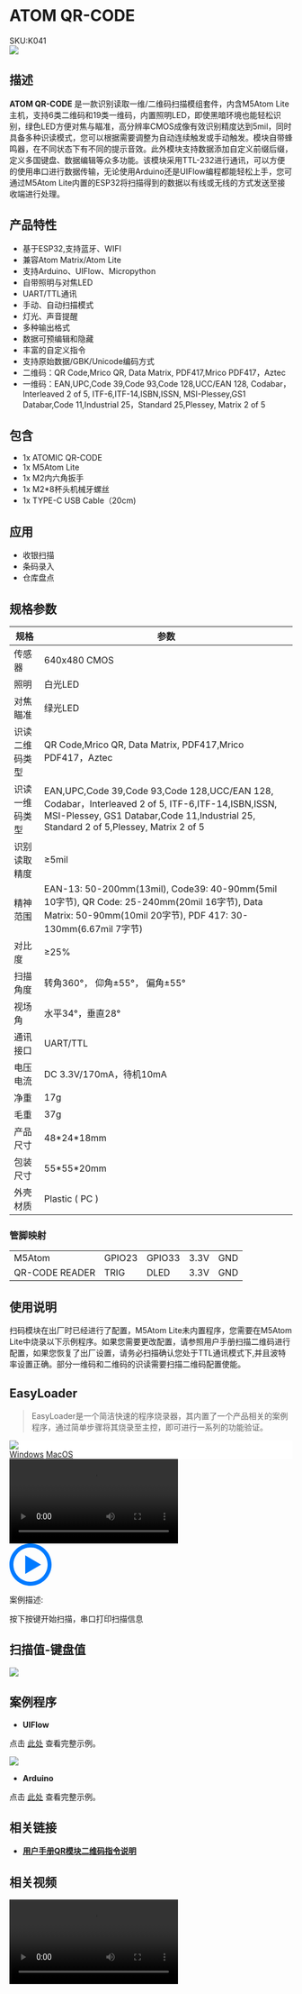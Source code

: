 # ATOM QR-CODE

<div class="badge badge-pill badge-primary product_sku_tag">SKU:K041</div>

<div class="product_pic"><img src="assets/img/product_pics/atom_base/atom_qr/atomic_qr_01.webp"></div>

## 描述

**ATOM QR-CODE** 是一款识别读取一维/二维码扫描模组套件，内含M5Atom Lite主机，支持6类二维码和19类一维码，内置照明LED，即使黑暗环境也能轻松识别，绿色LED方便对焦与瞄准，高分辨率CMOS成像有效识别精度达到5mil，同时具备多种识读模式，您可以根据需要调整为自动连续触发或手动触发。模块自带蜂鸣器，在不同状态下有不同的提示音效。此外模块支持数据添加自定义前缀后缀，定义多国键盘、数据编辑等众多功能。该模块采用TTL-232进行通讯，可以方便的使用串口进行数据传输，无论使用Arduino还是UIFlow编程都能轻松上手，您可通过M5Atom Lite内置的ESP32将扫描得到的数据以有线或无线的方式发送至接收端进行处理。

## 产品特性

- 基于ESP32,支持蓝牙、WIFI
- 兼容Atom Matrix/Atom Lite
- 支持Arduino、UIFlow、Micropython
- 自带照明与对焦LED
- UART/TTL通讯
- 手动、自动扫描模式
- 灯光、声音提醒
- 多种输出格式
- 数据可预编辑和隐藏
- 丰富的自定义指令
- 支持原始数据/GBK/Unicode编码方式
- 二维码：QR Code,Mrico QR, Data Matrix, PDF417,Mrico PDF417，Aztec
- 一维码：EAN,UPC,Code 39,Code 93,Code 128,UCC/EAN 128, Codabar，Interleaved 2 of 5, ITF-6,ITF-14,ISBN,ISSN, MSI-Plessey,GS1 Databar,Code 11,Industrial 25，Standard 25,Plessey, Matrix 2 of 5



## 包含

-  1x ATOMIC QR-CODE
-  1x M5Atom Lite
-  1x M2内六角扳手
-  1x M2*8杯头机械牙螺丝
-  1x TYPE-C USB Cable（20cm)

## 应用

- 收银扫描
- 条码录入
- 仓库盘点


## 规格参数

<table class="table-1">
    <thead>
    <tr>
        <th>规格</th>
        <th>参数</th>
    </tr>
    </thead>
    <tbody>
        <tr>
            <td>传感器</td>
            <td>640x480 CMOS</td>
        </tr>
        <tr>
            <td>照明</td>
            <td>白光LED</td>
        </tr>
        <tr>
            <td>对焦瞄准</td>
            <td>绿光LED</td>
        </tr>
        <tr>
            <td>识读二维码类型</td>
            <td>QR Code,Mrico QR, Data Matrix, PDF417,Mrico PDF417，Aztec</td>
        </tr>
        <tr>
            <td>识读一维码类型</td>
            <td>EAN,UPC,Code 39,Code 93,Code 128,UCC/EAN 128, Codabar，Interleaved 2 of 5, ITF-6,ITF-14,ISBN,ISSN, MSI-Plessey, GS1 Databar,Code 11,Industrial 25, Standard 2 of 5,Plessey, Matrix 2 of 5</td>
        </tr>
        <tr>
            <td>识别读取精度</td>
            <td>≥5mil</td>
        </tr>
        <tr>
            <td>精神范围</td>
            <td>EAN-13: 50-200mm(13mil), Code39: 40-90mm(5mil 10字节), QR Code: 25-240mm(20mil 16字节), Data Matrix: 50-90mm(10mil 20字节), PDF 417: 30-130mm(6.67mil 7字节)</td>
        </tr>
        <tr>
            <td>对比度</td>
            <td>≥25%</td>
        </tr>
        <tr>
            <td>扫描角度</td>
            <td>转角360°， 仰角±55°， 偏角±55°</td>
        </tr>
        <tr>
            <td>视场角</td>
            <td>水平34°，垂直28°</td>
        </tr>
        <tr>
            <td>通讯接口</td>
            <td>UART/TTL</td>
        </tr>
        <tr>
            <td>电压电流</td>
            <td>DC 3.3V/170mA，待机10mA</td>
        </tr>
         <tr>
            <td>净重</td>
            <td>17g</td>
        </tr>
        <tr>
            <td>毛重</td>
            <td>37g</td>
        </tr>
        <tr>
            <td>产品尺寸</td>
            <td>48*24*18mm</td>
        </tr>
        <tr>
            <td>包装尺寸</td>
            <td>55*55*20mm</td>
        </tr>
        <tr>
            <td>外壳材质</td>
            <td>Plastic ( PC )</td>
        </tr>
     </tbody>
</table>

### 管脚映射

<table>
 <tr><td>M5Atom</td><td>GPIO23</td><td>GPIO33</td><td>3.3V</td><td>GND</td></tr>
 <tr><td>QR-CODE READER</td><td>TRIG</td><td>DLED</td><td>3.3V</td><td>GND</td></tr>
</table>


## 使用说明

扫码模块在出厂时已经进行了配置，M5Atom Lite未内置程序，您需要在M5Atom Lite中烧录以下示例程序。如果您需要更改配置，请参照用户手册扫描二维码进行配置，如果您恢复了出厂设置，请务必扫描确认您处于TTL通讯模式下,并且波特率设置正确。部分一维码和二维码的识读需要扫描二维码配置使能。

## EasyLoader

>EasyLoader是一个简洁快速的程序烧录器，其内置了一个产品相关的案例程序，通过简单步骤将其烧录至主控，即可进行一系列的功能验证。

<div class="easyloader-box">
    <div style="background-color:white;">
        <div><img src="https://m5stack.oss-cn-shenzhen.aliyuncs.com/image/easyloader_intro.webp"></div>
        <div class="easyloader-btn">
            <a href="https://m5stack.oss-cn-shenzhen.aliyuncs.com/EasyLoader/Windows/ATOM_BASE/EasyLoader_QRCODE_ATOM_BASE.exe">Windows</a>
            <a href="https://m5stack.oss-cn-shenzhen.aliyuncs.com/EasyLoader/MacOS/ATOM_BASE/EasyLoader_QRCODE_ATOM_BASE.dmg">MacOS</a>
            <!-- <a>Linux</a>
            <a>MacOS</a> -->
        </div>
    </div>
    <div>
        <video id="example_video" controls>
            <source src="https://m5stack.oss-cn-shenzhen.aliyuncs.com/video/Product_example_video/AtomBase/Atomic_QR.mp4" type="video/mp4">
        </video>
        <div class="easyloader-mask">
        <a>
            <svg id="play-btn" t="1583228776634" class="icon" viewBox="0 0 1024 1024" version="1.1" xmlns="http://www.w3.org/2000/svg" p-id="4152" width="75" height="75"><path d="M512 0C229.216 0 0 229.216 0 512s229.216 512 512 512 512-229.216 512-512S794.784 0 512 0z m0 928C282.24 928 96 741.76 96 512S282.24 96 512 96s416 186.24 416 416-186.24 416-416 416zM384 288l384 224-384 224z" p-id="4153" fill="#007aff"></path></svg></a>
            <p>案例描述:</p>
            <p>按下按键开始扫描，串口打印扫描信息</p>
        </div>
    </div>
</div>

## 扫描值-键盘值

<img src="assets/img/product_pics/atom_base/atom_qr/atomic_qr_uiflow.webp">

## 案例程序

- **UIFlow** 

点击 [此处](https://github.com/m5stack/M5-ProductExampleCodes/tree/master/AtomBase/AtomicQR/UIFlow) 查看完整示例。

<img src="assets/img/product_pics/atom_base/atomic_qr/atomic_qr_uiflow.webp">

- **Arduino**

点击 [此处](https://github.com/m5stack/M5-ProductExampleCodes/tree/master/AtomBase/AtomicQR/AtomicQR) 查看完整示例。

## 相关链接

- **[用户手册QR模块二维码指令说明](https://m5stack.oss-cn-shenzhen.aliyuncs.com/resource/docs/datasheet/atombase/AtomicQR/AtomicQR_Reader%E7%94%A8%E6%88%B7%E6%89%8B%E5%86%8C.docx)**

## 相关视频

<video class="video_size" controls>
    <source src="https://m5stack.oss-cn-shenzhen.aliyuncs.com/video/Product_example_video/AtomBase/AtomicQR.mp4" type="video/mp4" >
</video>


<script>

   var purchase_link = 'https://m5stack.com/collections/all/products/atomic_qr_kit';


   var quickstart_link = '';

   anchor_search(purchase_link);
   scrollFunc();

</script>

